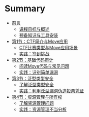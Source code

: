 # Summary

- [前言](ctfbook/preface/intro.md)
  - [课程目标与概述](ctfbook/preface/goals.md)
  - [预备知识与工具安装](ctfbook/preface/prerequisites.md)
- [第1节：CTF简介与Move应用](ctfbook/chapter_1/intro.md)
  - [CTF比赛类型与Move应用场景](ctfbook/chapter_1/move_applications.md)
  - [实践：签到挑战](ctfbook/chapter_1/practice.md)
  <!-- - [Task 1](ctfbook/chapter_1/task1.md) -->
- [第2节：基础代码审计](ctfbook/chapter_2/intro.md)
  - [阅读Move代码与常见问题](ctfbook/chapter_2/code_reading.md)
  - [实践：识别简单漏洞](ctfbook/chapter_2/practice.md)
  <!-- - [Task 2](ctfbook/chapter_2/task2.md) -->
- [第3节：泛型类型安全](ctfbook/chapter_3/intro.md)
  - [了解泛型类型安全](ctfbook/chapter_3/type_safety.md)
  - [实践：利用泛型漏洞伪造投票凭证](ctfbook/chapter_3/practice.md)
- [第4节：资源管理与所有权](ctfbook/chapter_4/intro.md)
  - [了解资源管理问题](ctfbook/chapter_4/global_storage.md)
  - [实践：资源管理不当分析](ctfbook/chapter_4/practice.md)
<!-- - [第5节：权限与访问控制](ctfbook/chapter_5/intro.md)
  - [权限控制与 TxContext 验证](ctfbook/chapter_5/access_control.md)
  - [实践：绕过权限篡改提案](ctfbook/chapter_5/practice.md) -->
<!-- - [第6节：逻辑漏洞与状态管理](ctfbook/chapter_6/intro.md)
  - [状态管理与逻辑漏洞分析](ctfbook/chapter_6/state_management.md)
  - [实践：实现重复投票](ctfbook/chapter_6/practice.md) -->
<!-- - [第7节：跨合约交互安全](ctfbook/chapter_7/intro.md)
  - [跨模块交互的风险分析](ctfbook/chapter_7/cross_module.md)
  - [实践：伪造外部验证](ctfbook/chapter_7/practice.md) -->
<!-- - [第8节：综合CTF挑战](ctfbook/chapter_8/intro.md)
  - [综合漏洞分析与解题策略](ctfbook/chapter_8/vulnerability_analysis.md)
  - [实践：攻破综合漏洞](ctfbook/chapter_8/practice.md) -->
<!-- - [附录](ctfbook/appendix/resources.md)
  - [推荐资源与工具](ctfbook/appendix/resources.md)
  - [常见问题解答](ctfbook/appendix/faq.md) -->